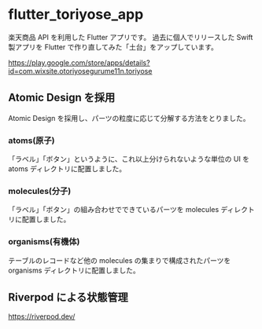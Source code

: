 # flutter_toriyose_app

楽天商品 API を利用した Flutter アプリです。
過去に個人でリリースした Swift 製アプリを Flutter で作り直してみた「土台」をアップしています。

https://play.google.com/store/apps/details?id=com.wixsite.otoriyosegurume11n.toriyose

## Atomic Design を採用

Atomic Design を採用し、パーツの粒度に応じて分解する方法をとりました。

### atoms(原子)

「ラベル」「ボタン」というように、これ以上分けられないような単位の UI を atoms ディレクトリに配置しました。

### molecules(分子)

「ラベル」「ボタン」の組み合わせでできているパーツを molecules ディレクトリに配置しました。

### organisms(有機体)

テーブルのレコードなど他の molecules の集まりで構成されたパーツを organisms ディレクトリに配置しました。

## Riverpod による状態管理

https://riverpod.dev/

